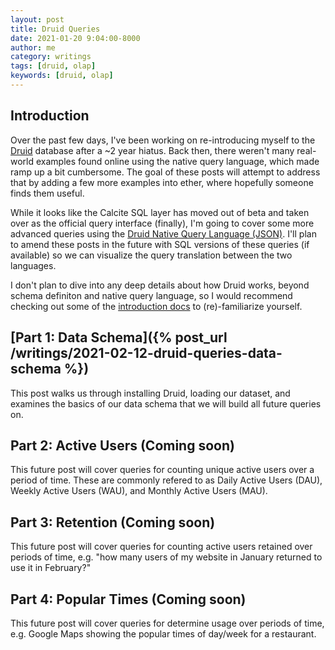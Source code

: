 ```yaml
---
layout: post
title: Druid Queries
date: 2021-01-20 9:04:00-8000
author: me
category: writings
tags: [druid, olap]
keywords: [druid, olap]
---
```


## Introduction

Over the past few days, I've been working on re-introducing myself to the [Druid](https://druid.apache.org/) database after a ~2 year hiatus. Back then, there weren't many real-world examples found online using the native query language, which made ramp up a bit cumbersome. The goal of these posts will attempt to address that by adding a few more examples into ether, where hopefully someone finds them useful.

While it looks like the Calcite SQL layer has moved out of beta and taken over as the official query interface (finally), I'm going to cover some more advanced queries using the [Druid Native Query Language (JSON)](https://druid.apache.org/docs/latest/querying/querying.html). I'll plan to amend these posts in the future with SQL versions of these queries (if available) so we can visualize the query translation between the two languages.

I don't plan to dive into any deep details about how Druid works, beyond schema definiton and native query language, so I would recommend checking out some of the [introduction docs](https://druid.apache.org/docs/latest/design/) to (re)-familiarize yourself.

## [Part 1: Data Schema]({% post_url /writings/2021-02-12-druid-queries-data-schema %})

This post walks us through installing Druid, loading our dataset, and examines the basics of our data schema that we will build all future queries on.

## Part 2: Active Users (Coming soon)

This future post will cover queries for counting unique active users over a period of time. These are commonly refered to as Daily Active Users (DAU), Weekly Active Users (WAU), and Monthly Active Users (MAU).

## Part 3: Retention (Coming soon)

This future post will cover queries for counting active users retained over periods of time, e.g. "how many users of my website in January returned to use it in February?"

## Part 4: Popular Times (Coming soon)

This future post will cover queries for determine usage over periods of time, e.g. Google Maps showing the popular times of day/week for a restaurant.

